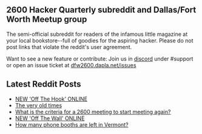 ## 2600 Hacker Quarterly subreddit and Dallas/Fort Worth Meetup group
The semi-official subreddit for readers of the infamous little magazine at your local bookstore--full of goodies for the aspiring hacker. Please do not post links that violate the reddit's user agreement.

Want to see a new feature or contribute: 
Join us in [discord](https://dfw2600.dapla.net/chat) under #support or open an issue ticket at [dfw2600.dapla.net/issues](https://dfw2600.dapla.net/issues)

## Latest Reddit Posts
<!-- BLOG-POST-LIST:START -->
- [NEW 'Off The Hook' ONLINE](https://2600.com/hook/08-06-2022)
- [The very old times](https://www.reddit.com/r/2600/comments/v81rzq/the_very_old_times/)
- [What is the criteria for a 2600 meeting to start meeting again?](https://www.reddit.com/r/2600/comments/v7jayp/what_is_the_criteria_for_a_2600_meeting_to_start/)
- [NEW 'Off The Wall' ONLINE](https://2600.com/wall/07-06-2022)
- [How many phone booths are left in Vermont?](https://www.reddit.com/r/2600/comments/v79pey/how_many_phone_booths_are_left_in_vermont/)
<!-- BLOG-POST-LIST:END -->
